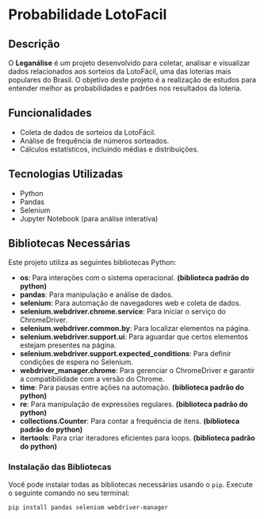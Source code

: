 # Probabilidade LotoFacil

## Descrição
O **Leganálise** é um projeto desenvolvido para coletar, analisar e visualizar dados relacionados aos sorteios da LotoFácil, uma das loterias mais populares do Brasil. O objetivo deste projeto é a realização de estudos para entender melhor as probabilidades e padrões nos resultados da loteria.

## Funcionalidades
- Coleta de dados de sorteios da LotoFácil.
- Análise de frequência de números sorteados.
- Cálculos estatísticos, incluindo médias e distribuições.

## Tecnologias Utilizadas
- Python
- Pandas
- Selenium
- Jupyter Notebook (para análise interativa)

## Bibliotecas Necessárias

Este projeto utiliza as seguintes bibliotecas Python:

- **os**: Para interações com o sistema operacional. **(biblioteca padrão do python)**
- **pandas**: Para manipulação e análise de dados.
- **selenium**: Para automação de navegadores web e coleta de dados.
- **selenium.webdriver.chrome.service**: Para iniciar o serviço do ChromeDriver.
- **selenium.webdriver.common.by**: Para localizar elementos na página.
- **selenium.webdriver.support.ui**: Para aguardar que certos elementos estejam presentes na página.
- **selenium.webdriver.support.expected_conditions**: Para definir condições de espera no Selenium.
- **webdriver_manager.chrome**: Para gerenciar o ChromeDriver e garantir a compatibilidade com a versão do Chrome.
- **time**: Para pausas entre ações na automação. **(biblioteca padrão do python)**
- **re**: Para manipulação de expressões regulares. **(biblioteca padrão do python)**
- **collections.Counter**: Para contar a frequência de itens. **(biblioteca padrão do python)**
- **itertools**: Para criar iteradores eficientes para loops. **(biblioteca padrão do python)**

### Instalação das Bibliotecas

Você pode instalar todas as bibliotecas necessárias usando o `pip`. Execute o seguinte comando no seu terminal:

```bash
pip install pandas selenium webdriver-manager
